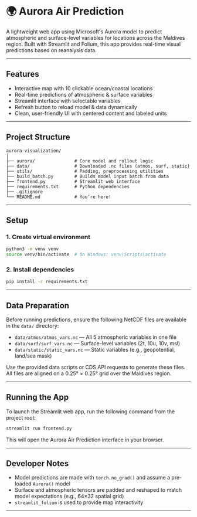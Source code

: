 # 🌍 Aurora Air Prediction

A lightweight web app using Microsoft's Aurora model to predict atmospheric and surface-level variables for locations across the Maldives region. Built with Streamlit and Folium, this app provides real-time visual predictions based on reanalysis data.

---

## Features

- Interactive map with 10 clickable ocean/coastal locations  
- Real-time predictions of atmospheric & surface variables  
- Streamlit interface with selectable variables  
- Refresh button to reload model & data dynamically  
- Clean, user-friendly UI with centered content and labeled units

---

## Project Structure

```
aurora-visualization/
│
├── aurora/               # Core model and rollout logic
├── data/                 # Downloaded .nc files (atmos, surf, static)
├── utils/                # Padding, preprocessing utilities
├── build_batch.py        # Builds model input batch from data
├── frontend.py           # Streamlit web interface
├── requirements.txt      # Python dependencies
├── .gitignore
└── README.md             # You’re here!
```

---

## Setup

### 1. Create virtual environment

```bash
python3 -m venv venv
source venv/bin/activate  # On Windows: venv\Scripts\activate
```

### 2. Install dependencies

```bash
pip install -r requirements.txt
```

---

## Data Preparation

Before running predictions, ensure the following NetCDF files are available in the `data/` directory:

- `data/atmos/atmos_vars.nc` — All 5 atmospheric variables in one file  
- `data/surf/surf_vars.nc` — Surface-level variables (2t, 10u, 10v, msl)  
- `data/static/static_vars.nc` — Static variables (e.g., geopotential, land/sea mask)

Use the provided data scripts or CDS API requests to generate these files. All files are aligned on a 0.25° × 0.25° grid over the Maldives region.

---

## Running the App

To launch the Streamlit web app, run the following command from the project root:

```bash
streamlit run frontend.py
```

This will open the Aurora Air Prediction interface in your browser.

---

## Developer Notes

- Model predictions are made with `torch.no_grad()` and assume a pre-loaded `Aurora()` model  
- Surface and atmospheric tensors are padded and reshaped to match model expectations (e.g., 64×32 spatial grid)  
- `streamlit_folium` is used to provide map interactivity  

---
